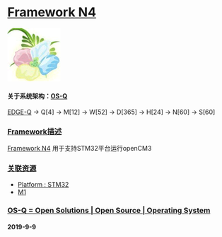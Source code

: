 ﻿# [Framework N4](https://github.com/OS-Q/N4)
[![sites](OS-Q/OS-Q.png)](http://www.OS-Q.com)
#### 关于系统架构：[OS-Q](https://github.com/OS-Q/OS-Q)

[EDGE-Q](https://github.com/OS-Q/EDGE-Q) -> Q[4] -> M[12] -> W[52] -> D[365] -> H[24] -> N[60] -> S[60]

### [Framework描述](https://github.com/OS-Q/N4/wiki) 

[Framework N4](https://github.com/OS-Q/N4) 用于支持STM32平台运行openCM3

### [关联资源](https://github.com/OS-Q/)

 *  [ Platform : STM32](https://github.com/OS-Q/H1) 
 *  [ M1](https://github.com/OS-Q/M1) 

### [OS-Q = Open Solutions | Open Source |  Operating System ](http://www.OS-Q.com/N4)
####  2019-9-9